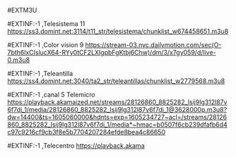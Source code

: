 #EXTM3U

#EXTINF:-1 ,Telesistema 11
https://ss3.domint.net:3114/t11_str/telesistema/chunklist_w674458651.m3u8

#EXTINF:-1 ,Color vision 9
https://stream-03.nyc.dailymotion.com/sec(O-7bth6lxCIslucX64-RYy0tCF2LXIgpbFgKtbj6Chw)/dm/3/x7gy059/d/live-0.m3u8

#EXTINF:-1 ,Teleantilla
https://ss4.domint.net:3040/ta2_str/teleantillas/chunklist_w2779568.m3u8


#EXTINF:-1 ,canal 5 Telemicro
https://playback.akamaized.net/streams/28126860_8825282_lsij9lg312l87v6f7di_1/media/28126860_8825282_lsij9lg312l87v6f7di_1@3628000p.m3u8?dw=14400&ts=1605060000&hdnts=exp=1605234727~acl=/streams/28126860_8825282_lsij9lg312l87v6f7di_1/media*~hmac=b0507f6cb239dfafb6d4c97c9216cf9cb3f8e5b7704207284efde8bea4c86650

#EXTINF:-1 ,Telecentro
https://playback.akama









